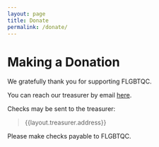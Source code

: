 ```yaml
---
layout: page
title: Donate
permalink: /donate/
---
```


# Making a Donation
We gratefully thank you for supporting FLGBTQC. 

You can reach our treasurer by email [here](email:{{layout.treasurer.email}}).

Checks may be sent to the treasurer: 
> {{layout.treasurer.address}}

Please make checks payable to FLGBTQC.
